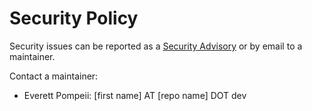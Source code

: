 # Security Policy

Security issues can be reported as a [Security Advisory](https://github.com/bencherdev/bencher/security/advisories/new)
or by email to a maintainer.

Contact a maintainer:

- Everett Pompeii: [first name] AT [repo name] DOT dev
